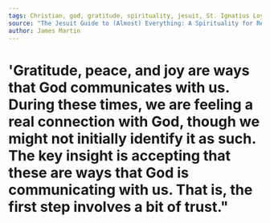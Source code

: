 ```yaml
---
tags: Christian, god, gratitude, spirituality, jesuit, St. Ignatius Loyola, religion
source: "The Jesuit Guide to (Almost) Everything: A Spirituality for Real Life"
author: James Martin
---
```


# 'Gratitude, peace, and joy are ways that God communicates with us. During these times, we are feeling a real connection with God, though we might not initially identify it as such. The key insight is accepting that these are ways that God is communicating with us. That is, the first step involves a bit of trust."